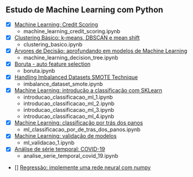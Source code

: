 ## Estudo de Machine Learning com Python

- [X] [Machine Learning: Credit Scoring](https://cursos.alura.com.br/course/machine-learning-credit-scoring)
	- machine_learning_credit_scoring.ipynb
- [X] [Clustering Básico: k-means, DBSCAN e mean shift](https://cursos.alura.com.br/course/clustering-dados-sem-classificacao)
	- clustering_basico.ipynb
- [X] [Árvores de Decisão: aprofundando em modelos de Machine Learning](https://cursos.alura.com.br/course/arvores-decisao-aprofundando-modelos-machine-learning)
	- machine_learning_decision_tree.ipynb
- [X] [Boruta - auto feature selection](https://towardsdatascience.com/boruta-explained-the-way-i-wish-someone-explained-it-to-me-4489d70e154a)
	- boruta.ipynb
- [X] [Handling Imbalanced Datasets SMOTE Technique](https://www.youtube.com/watch?v=dkXB8HH_4-k&ab_channel=DataMites)
	- imbalance_dataset_smote.ipynb
- [X] [Machine Learning: introdução a classificação com SKLearn](https://cursos.alura.com.br/course/machine-learning-introducao-a-classificacao-com-sklearn)
	- introducao_classificacao_ml_1.ipynb
	- introducao_classificacao_ml_2.ipynb
	- introducao_classificacao_ml_3.ipynb
	- introducao_classificacao_ml_4.ipynb
- [X] [Machine Learning: classificação por trás dos panos](https://cursos.alura.com.br/course/machine-learning-classificacao-tras-panos)
	- ml_classificacao_por_de_tras_dos_panos.ipynb
- [X] [Machine Learning: validação de modelos](https://cursos.alura.com.br/course/machine-learning-validando-modelos)
	- ml_validacao_1.ipynb
- [X] [Análise de série temporal: COVID-19](https://cursos.alura.com.br/course/analise-serie-temporal-covid-19)
	- analise_serie_temporal_covid_19.ipynb
- [] [Regressão: implemente uma rede neural com numpy](https://cursos.alura.com.br/course/rede-neural-numpy)
